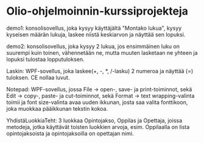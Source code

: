 # Olio-ohjelmoinnin-kurssiprojekteja

demo1: konsolisovellus, joka kysyy käyttäjältä "Montako lukua", kysyy kyseisen määrän lukuja, laskee niistä keskiarvon ja näyttää sen lopuksi.

demo2: konsolisovellus, joka kysyy 2 lukua, jos ensimmäinen luku on suurempi kuin toinen, vähennetään ne, mutta muuten lasketaan ne yhteen ja lopuksi tulostaa lopputuloksen.

Laskin: WPF-sovellus, joka laskee(+, -, *, /-lasku) 2 numeroa ja näyttää (=) tuloksen. CE nollaa luvut.

Notepad: WPF-sovellus, jossa File -> open-, save- ja print-toiminnot, sekä Edit -> copy-, paste- ja cut-toiminnot, sekä Format -> text wrapping-valinta toimii ja font size-valinta avaa uuden ikkunan, josta saa valita fonttikoon, joka muokkaa pääikkunan tekstin kokoa.

YhdistäLuokkiaTeht: 3 luokkaa Opintojakso, Oppilas ja Opettaja, joissa metodeja, jotka käyttävät toisten luokkien arvoja, esim. Oppilaalla on lista opintojaksoista ja opintojaksoilla on opettajan nimi.
